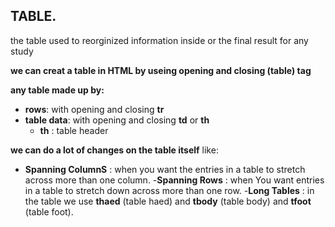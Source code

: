 ## TABLE.
the table used to reorginized information inside or the final result for any study

**we can creat a table in HTML by useing opening and closing (table) tag**

**any table made up by:**
- **rows**: with opening and closing **tr**
- **table data**: with opening and closing **td** or **th**
  - **th** : table  header

**we can do a lot of changes on the table itself** like:
- **Spanning ColumnS** : when you want the entries in a table to stretch across more than one column. 
-**Spanning Rows** : when You want entries in a table to stretch down across more than one row.
-**Long Tables** : in the table we use **thaed** (table haed) and **tbody** (table body) and **tfoot** (table foot).

